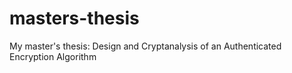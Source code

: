 masters-thesis
==============

My master's thesis: Design and Cryptanalysis of an Authenticated Encryption Algorithm
